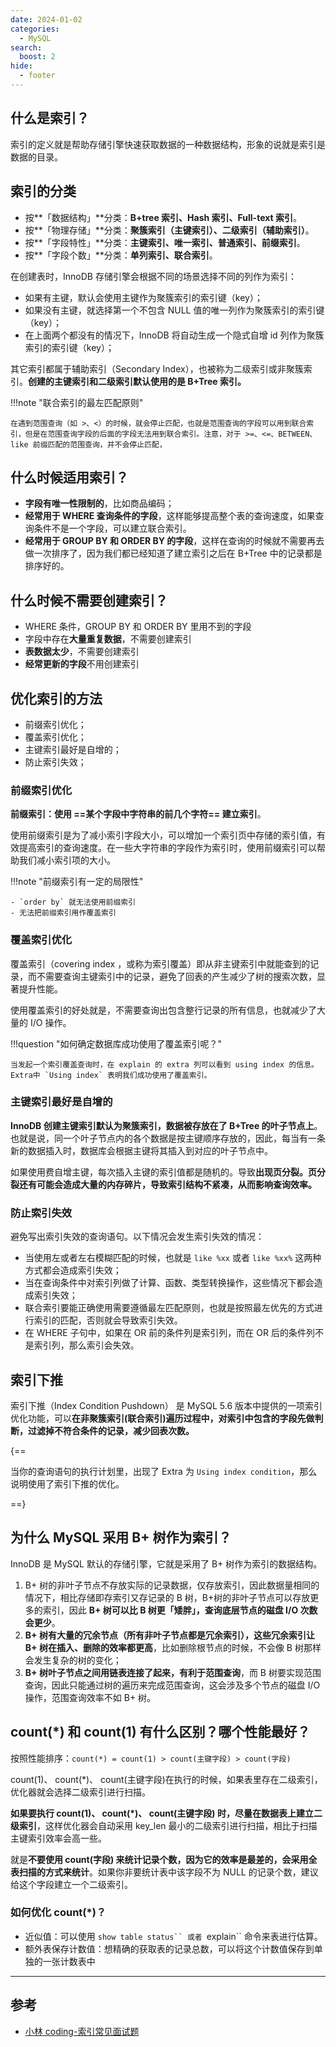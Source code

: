 ```yaml
---
date: 2024-01-02
categories:
  - MySQL
search:
  boost: 2
hide:
  - footer
---
```


## 什么是索引？

索引的定义就是帮助存储引擎快速获取数据的一种数据结构，形象的说就是索引是数据的目录。

## 索引的分类

- 按**「数据结构」**分类：**B+tree 索引、Hash 索引、Full-text 索引**。
- 按**「物理存储」**分类：**聚簇索引（主键索引）、二级索引（辅助索引）**。
- 按**「字段特性」**分类：**主键索引、唯一索引、普通索引、前缀索引**。
- 按**「字段个数」**分类：**单列索引、联合索引**。

在创建表时，InnoDB 存储引擎会根据不同的场景选择不同的列作为索引：

- 如果有主键，默认会使用主键作为聚簇索引的索引键（key）；
- 如果没有主键，就选择第一个不包含 NULL 值的唯一列作为聚簇索引的索引键（key）；
- 在上面两个都没有的情况下，InnoDB 将自动生成一个隐式自增 id 列作为聚簇索引的索引键（key）；

其它索引都属于辅助索引（Secondary Index），也被称为二级索引或非聚簇索引。**创建的主键索引和二级索引默认使用的是 B+Tree 索引。**

!!!note "联合索引的最左匹配原则"

    在遇到范围查询（如 >、<）的时候，就会停止匹配，也就是范围查询的字段可以用到联合索引，但是在范围查询字段的后面的字段无法用到联合索引。注意，对于 >=、<=、BETWEEN、like 前缀匹配的范围查询，并不会停止匹配，

## 什么时候适用索引？

- **字段有唯一性限制的**，比如商品编码；
- **经常用于 WHERE 查询条件的字段**，这样能够提高整个表的查询速度，如果查询条件不是一个字段，可以建立联合索引。
- **经常用于 GROUP BY 和 ORDER BY 的字段**，这样在查询的时候就不需要再去做一次排序了，因为我们都已经知道了建立索引之后在 B+Tree 中的记录都是排序好的。

## 什么时候不需要创建索引？

- WHERE 条件，GROUP BY 和 ORDER BY 里用不到的字段
- 字段中存在**大量重复数据**，不需要创建索引
- **表数据太少**，不需要创建索引
- **经常更新的字段**不用创建索引

## 优化索引的方法

- 前缀索引优化；
- 覆盖索引优化；
- 主键索引最好是自增的；
- 防止索引失效；

### 前缀索引优化

**前缀索引：使用 ==某个字段中字符串的前几个字符== 建立索引**。

使用前缀索引是为了减小索引字段大小，可以增加一个索引页中存储的索引值，有效提高索引的查询速度。在一些大字符串的字段作为索引时，使用前缀索引可以帮助我们减小索引项的大小。

!!!note "前缀索引有一定的局限性"

    - `order by` 就无法使用前缀索引
    - 无法把前缀索引用作覆盖索引

### 覆盖索引优化

覆盖索引（covering index ，或称为索引覆盖）即从非主键索引中就能查到的记录，而不需要查询主键索引中的记录，避免了回表的产生减少了树的搜索次数，显著提升性能。

使用覆盖索引的好处就是，不需要查询出包含整行记录的所有信息，也就减少了大量的 I/O 操作。

!!!question "如何确定数据库成功使用了覆盖索引呢？"

    当发起一个索引覆盖查询时，在 explain 的 extra 列可以看到 using index 的信息。Extra中 `Using index` 表明我们成功使用了覆盖索引。

### 主键索引最好是自增的

**InnoDB 创建主键索引默认为聚簇索引，数据被存放在了 B+Tree 的叶子节点上**。也就是说，同一个叶子节点内的各个数据是按主键顺序存放的，因此，每当有一条新的数据插入时，数据库会根据主键将其插入到对应的叶子节点中。

如果使用费自增主键，每次插入主键的索引值都是随机的。导致**出现页分裂。页分裂还有可能会造成大量的内存碎片，导致索引结构不紧凑，从而影响查询效率。**

### 防止索引失效

避免写出索引失效的查询语句。以下情况会发生索引失效的情况：

- 当使用左或者左右模糊匹配的时候，也就是 `like %xx` 或者 `like %xx%` 这两种方式都会造成索引失效；
- 当在查询条件中对索引列做了计算、函数、类型转换操作，这些情况下都会造成索引失效；
- 联合索引要能正确使用需要遵循最左匹配原则，也就是按照最左优先的方式进行索引的匹配，否则就会导致索引失效。
- 在 WHERE 子句中，如果在 OR 前的条件列是索引列，而在 OR 后的条件列不是索引列，那么索引会失效。

## 索引下推

索引下推（Index Condition Pushdown） 是 MySQL 5.6 版本中提供的一项索引优化功能，可以**在非聚簇索引(联合索引)遍历过程中，对索引中包含的字段先做判断，过滤掉不符合条件的记录，减少回表次数。**

{==

当你的查询语句的执行计划里，出现了 Extra 为 `Using index condition`，那么说明使用了索引下推的优化。

==}

## 为什么 MySQL 采用 B+ 树作为索引？

InnoDB 是 MySQL 默认的存储引擎，它就是采用了 B+ 树作为索引的数据结构。

1. B+ 树的非叶子节点不存放实际的记录数据，仅存放索引，因此数据量相同的情况下，相比存储即存索引又存记录的 B 树，B+树的非叶子节点可以存放更多的索引，因此 **B+ 树可以比 B 树更「矮胖」，查询底层节点的磁盘 I/O 次数会更少**。
2. **B+ 树有大量的冗余节点（所有非叶子节点都是冗余索引），这些冗余索引让 B+ 树在插入、删除的效率都更高**，比如删除根节点的时候，不会像 B 树那样会发生复杂的树的变化；
3. **B+ 树叶子节点之间用链表连接了起来，有利于范围查询**，而 B 树要实现范围查询，因此只能通过树的遍历来完成范围查询，这会涉及多个节点的磁盘 I/O 操作，范围查询效率不如 B+ 树。

## count(\*) 和 count(1) 有什么区别？哪个性能最好？

按照性能排序：`count(*) = count(1) > count(主键字段) > count(字段)`

count(1)、 count(\*)、 count(主键字段)在执行的时候，如果表里存在二级索引，优化器就会选择二级索引进行扫描。

**如果要执行 count(1)、 count(\*)、 count(主键字段) 时，尽量在数据表上建立二级索引**，这样优化器会自动采用 key_len 最小的二级索引进行扫描，相比于扫描主键索引效率会高一些。

就是**不要使用 count(字段) 来统计记录个数，因为它的效率是最差的，会采用全表扫描的方式来统计**。如果你非要统计表中该字段不为 NULL 的记录个数，建议给这个字段建立一个二级索引。

### 如何优化 count(\*)？

- 近似值：可以使用 ` show table status`` 或者  `explain`` 命令来表进行估算。
- 额外表保存计数值：想精确的获取表的记录总数，可以将这个计数值保存到单独的一张计数表中

---

## 参考
- [小林 coding-索引常见面试题](https://xiaolincoding.com/mysql/index/index_interview.html)
